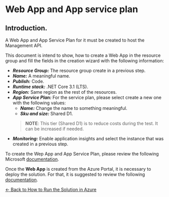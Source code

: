 # Web App and App service plan

## Introduction.
A Web App and App Service Plan for it must be created to host the Management API.

This document is intend to show, how to create a Web App in the resource group and fill the fields in the creation wizard with the following information: 

- ***Resource Group:*** The resource group create in a previous step.
- ***Name:*** A meaningful name.
- ***Publish:*** Code.
- ***Runtime stack:*** .NET Core 3.1 (LTS).
- ***Region:*** Same region as the rest of the resources.
- ***App Service Plan:*** For the service plan, please select create a new one with the following values:
    - ***Name:*** Change the name to something meaningful.
    - ***Sku and size:*** Shared D1.
    > **NOTE**: This tier (Shared D1) is to reduce costs during the test. It can be increased if needed.
- ***Monitoring:*** Enable application insights and select the instance that was created in a previous step.

To create the Wep App and App Service Plan, please review the following Microsoft [documentation](https://docs.microsoft.com/en-us/azure/app-service/?WT.mc_id=Portal-Microsoft_Azure_Marketplace).

Once the **Web App** is created from the Azure Portal, it is necessary to deploy the solution. For that, it is suggested to review the following [documentation](deploy_web_app.md).

[← Back to How to Run the Solution in Azure](README.md#how-to-run-the-solution-in-azure)



